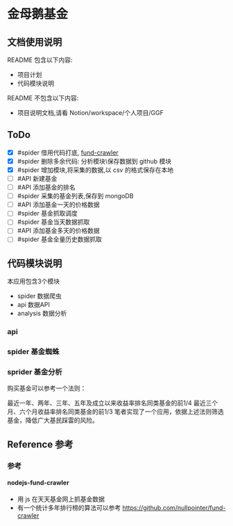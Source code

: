 # 金母鹅基金


## 文档使用说明

README 包含以下内容:

- 项目计划
- 代码模块说明

README 不包含以下内容:

- 项目说明文档,请看 Notion/workspace/个人项目/GGF

## ToDo

- [x] #spider 借用代码打底, [fund-crawler](https://github.com/nullpointer/fund-crawler)
- [x] #spider 删除多余代码: 分析模块\保存数据到 github 模块
- [x] #spider 增加模块,将采集的数据,以 csv 的格式保存在本地
- [ ] #API 新建基金
- [ ] #API 添加基金的排名
- [ ] #spider 采集的基金列表,保存到 mongoDB
- [ ] #API 添加基金一天的价格数据
- [ ] #spider 基金抓取调度
- [ ] #spider 基金当天数据抓取
- [ ] #API 添加基金多天的价格数据
- [ ] #spider 基金全量历史数据抓取

## 代码模块说明

本应用包含3个模块

- spider  数据爬虫
- api     数据API
- analysis 数据分析

###  api

  
### spider 基金蜘蛛


### sprider 基金分析


购买基金可以参考一个法则：

最近一年、两年、三年、五年及成立以来收益率排名同类基金的前1/4
最近三个月、六个月收益率排名同类基金的前1/3
笔者实现了一个应用，依据上述法则筛选基金，降低广大基民踩雷的风险。


## Reference 参考

### 参考

#### nodejs-fund-crawler

- 用 js 在天天基金网上抓基金数据
- 有一个统计多年排行榜的算法可以参考
https://github.com/nullpointer/fund-crawler